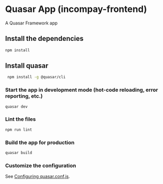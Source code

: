 # Quasar App (incompay-frontend)

A Quasar Framework app

## Install the dependencies
```bash
npm install
```

## Install quasar
```bash
 npm install -g @quasar/cli
```
 
### Start the app in development mode (hot-code reloading, error reporting, etc.)
```bash
quasar dev
```

### Lint the files
```bash
npm run lint
```

### Build the app for production
```bash
quasar build
```

### Customize the configuration
See [Configuring quasar.conf.js](https://quasar.dev/quasar-cli/quasar-conf-js).
